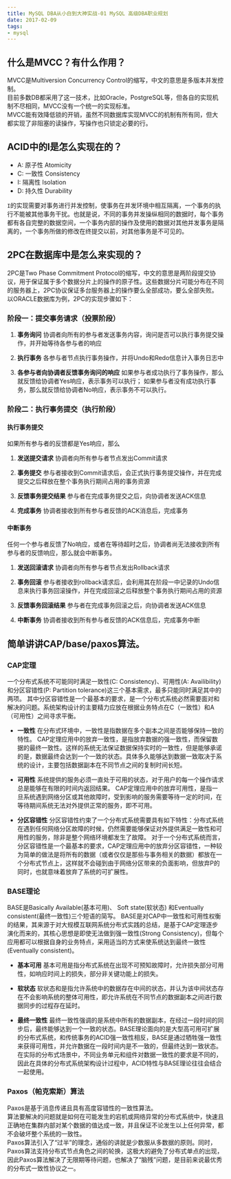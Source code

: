 ```yaml
---
title: MySQL DBA从小白到大神实战-01 MySQL 高级DBA职业规划
date: 2017-02-09
tags:
- mysql
---
```


## 什么是MVCC？有什么作用？
MVCC是Multiversion Concurrency Control的缩写，中文的意思是多版本并发控制。  
目前多数DB都采用了这一技术，比如Oracle，PostgreSQL等，但各自的实现机制不尽相同，MVCC没有一个统一的实现标准。  
MVCC能有效降低锁的开销，虽然不同数据库实现MVCC的机制有所有同，但大都实现了非阻塞的读操作，写操作也只锁定必要的行。

<!--more-->

## ACID中的I是怎么实现在的？
- A: 原子性 Atomicity
- C: 一致性 Consistency
- I: 隔离性 Isolation
- D: 持久性 Durability

`I`的实现需要对事务进行并发控制，使事务在并发环境中相互隔离，一个事务的执行不能被其他事务干扰。也就是说，不同的事务并发操纵相同的数据时，每个事务都有各自完整的数据空间，一个事务内部的操作及使用的数据对其他并发事务是隔离的，一个事务所做的修改在终提交以前，对其他事务是不可见的。

## 2PC在数据库中是怎么来实现的？
2PC是Two Phase Commitment Protocol的缩写，中文的意思是两阶段提交协议，用于保证属于多个数据分片上的操作的原子性。这些数据分片可能分布在不同的服务器上，2PC协议保证多台服务器上的操作要么全部成功，要么全部失败。 以ORACLE数据库为例，2PC的实现步骤如下：

### 阶段一：提交事务请求（投票阶段）

1. **事务询问**
协调者向所有的参与者发送事务内容，询问是否可以执行事务提交操作，并开始等待各参与者的响应

2. **执行事务**
各参与者节点执行事务操作，并将Undo和Redo信息计入事务日志中

3. **各参与者向协调者反馈事务询问的响应**
如果参与者成功执行了事务操作，那么就反馈给协调者Yes响应，表示事务可以执行；
如果参与者没有成功执行事务，那么就反馈给协调者No响应，表示事务不可以执行。

### 阶段二：执行事务提交（执行阶段）

#### 执行事务提交
如果所有参与者的反馈都是Yes响应，那么  

1. **发送提交请求**
协调者向所有参与者节点发出Commit请求

2. **事务提交**
参与者接收到Commit请求后，会正式执行事务提交操作，并在完成提交之后释放在整个事务执行期间占用的事务资源

3. **反馈事务提交结果**
参与者在完成事务提交之后，向协调者发送ACK信息

4. **完成事务**
协调者接收到所有参与者反馈的ACK消息后，完成事务

#### 中断事务
任何一个参与者反馈了No响应，或者在等待超时之后，协调者尚无法接收到所有参与者的反馈响应，那么就会中断事务。

1. **发送回滚请求**
协调者向所有参与者节点发出Rollback请求

2. **事务回滚**
参与者接收到rollback请求后，会利用其在阶段一中记录的Undo信息来执行事务回滚操作，并在完成回滚之后释放整个事务执行期间占用的资源

3. **反馈事务回滚结果**
参与者在完成事务回滚之后，向协调者发送ACK信息

4. **中断事务**
协调者接收到所有参与者反馈的ACK信息后，完成事务中断

## 简单讲讲CAP/base/paxos算法。

### CAP定理
一个分布式系统不可能同时满足一致性(C: Consistency)、可用性(A: Availibility)和分区容错性(P: Partition tolerance)这三个基本需求，最多只能同时满足其中的两项。
其中分区容错性是一个最基本的要求，是一个分布式系统必然需要面对和解决的问题。系统架构设计的主要精力应放在根据业务特点在C（一致性）和A（可用性）之间寻求平衡。

- **一致性**
在分布式环境中，一致性是指数据在多个副本之间是否能够保持一致的特性。
CAP定理应用中的放弃一致性，是指放弃数据的强一致性，而保留数据的最终一致性。这样的系统无法保证数据保持实时的一致性，但是能够承诺的是，数据最终会达到一个一致的状态。具体多久能够达到数据一致取决于系统的设计，主要包括数据副本在不同节点之间的复制时间长短。


- **可用性**
系统提供的服务必须一直处于可用的状态，对于用户的每一个操作请求总是能够在有限的时间内返回结果。
CAP定理应用中的放弃可用性，是指一旦系统遇到网络分区或其他故障时，受到影响的服务需要等待一定的时间，在等待期间系统无法对外提供正常的服务，即不可用。


- **分区容错性**
分区容错性约束了一个分布式系统需要具有如下特性：分布式系统在遇到任何网络分区故障的时候，仍然需要能够保证对外提供满足一致性和可用性的服务，除非是整个网络环境都发生了故障。
对于一个分布式系统而言，分区容错性是一个最基本的要求，CAP定理应用中的放弃分区容错性，一种较为简单的做法是将所有的数据（或者仅仅是那些与事务相关的数据）都放在一个分布式节点上，这样就不会碰到由于网络分区带来的负面影响，但放弃P的同时，也就意味着放弃了系统的可扩展性。

### BASE理论
BASE是Basically Available(基本可用)、 Soft state(软状态) 和Eventually consistent(最终一致性)三个短语的简写。 BASE是对CAP中一致性和可用性权衡的结果，其来源于对大规模互联网系统分布式实践的总结，是基于CAP定理逐步演化而来的，其核心思想是即使无法做到强一致性(Strong Consistency)，但每个应用都可以根据自身的业务特点，采用适当的方式来使系统达到最终一致性(Eventually consistent)。

- **基本可用**
基本可用是指分布式系统在出现不可预知故障时，允许损失部分可用性，如响应时间上的损失，部分非关键功能上的损失。  


- **软状态**
软状态和是指允许系统中的数据存在中间的状态，并认为该中间状态存在不会影响系统的整体可用性，即允许系统在不同节点的数据副本之间进行数据同步的过程存在延时。  


- **最终一致性**
最终一致性强调的是系统中所有的数据副本，在经过一段时间的同步后，最终能够达到一个一致的状态。BASE理论面向的是大型高可用可扩展的分布式系统，和传统事务的ACID强一致性相反，BASE是通过牺牲强一致性来获得可用性，并允许数据在一段时间内是不一致的，但最终达到一致状态。  
在实际的分布式场景中，不同业务单元和组件对数据一致性的要求是不同的，因此在具体的分布式系统架构设计过程中，ACID特性与BASE理论往往会结合一起使用。  

### Paxos（帕克索斯）算法
Paxos是基于消息传递且具有高度容错性的一致性算法。   
算法要解决的问题就是如何在可能发生的宕机或网络异常的分布式系统中，快速且正确地在集群内部对某个数据的值达成一致，并且保证不论发生以上任何异常，都不会破坏整个系统的一致性。  
Paxos算法引入了“过半”的理念，通俗的讲就是少数服从多数据的原则。同时，Paxos算法支持分布式节点角色之间的轮换，这极大的避免了分布式单点的出现，因此Paxos算法解决了无限期等待问题，也解决了“脑残”问题，是目前来说最优秀的分布式一致性协议之一。
